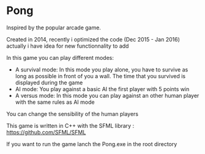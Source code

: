 Pong
====
Inspired by the popular arcade game.

Created in 2014, recently i optimized the code (Dec 2015 - Jan 2016) actually i have idea for new
functionnality to add 

In this game you can play different modes: 
- A survival mode: In this mode you play alone, you have to survive as long as possible in front of you a wall. The time that you survived is displayed during the game
- AI mode: You play against a basic AI the first player with 5 points win
- A versus mode: In this mode you can play against an other human player with the same rules as AI mode

You can change the sensibility of the human players

This game is written in C++ with the SFML library : https://github.com/SFML/SFML

If you want to run the game lanch the Pong.exe in the root directory